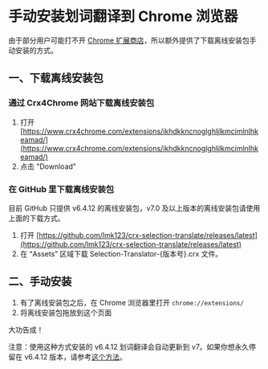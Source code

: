 # 手动安装划词翻译到 Chrome 浏览器

由于部分用户可能打不开 [Chrome 扩展商店](https://chrome.google.com/webstore/detail/ikhdkkncnoglghljlkmcimlnlhkeamad)，所以额外提供了下载离线安装包手动安装的方式。

## 一、下载离线安装包

### 通过 Crx4Chrome 网站下载离线安装包

1. 打开 [https://www.crx4chrome.com/extensions/ikhdkkncnoglghljlkmcimlnlhkeamad/](https://www.crx4chrome.com/extensions/ikhdkkncnoglghljlkmcimlnlhkeamad/)
2. 点击 "Download"

### 在 GitHub 里下载离线安装包

目前 GitHub 只提供 v6.4.12 的离线安装包，v7.0 及以上版本的离线安装包请使用上面的下载方式。

1. 打开 [https://github.com/lmk123/crx-selection-translate/releases/latest](https://github.com/lmk123/crx-selection-translate/releases/latest)
2. 在 “Assets” 区域下载 Selection-Translator-{版本号}.crx 文件。

## 二、手动安装

1. 有了离线安装包之后，在 Chrome 浏览器里打开 `chrome://extensions/`
2. 将离线安装包拖放到这个页面

大功告成！

注意：使用这种方式安装的 v6.4.12 划词翻译会自动更新到 v7。如果你想永久停留在 v6.4.12 版本，请参考[这个方法](https://github.com/lmk123/crx-selection-translate/issues/759#issuecomment-704015327)。

<global-footer />
